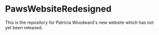 # PawsWebsiteRedesigned
This is the repository for Patricia Woodward's new website which has not yet been released.
